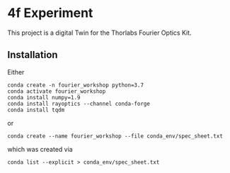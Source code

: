# 4f Experiment
This project is a digital Twin for the Thorlabs Fourier Optics Kit.

## Installation
Either
```
conda create -n fourier_workshop python=3.7
conda activate fourier_workshop
conda install numpy=1.9
conda install rayoptics --channel conda-forge
conda install tqdm
```
or
```
conda create --name fourier_workshop --file conda_env/spec_sheet.txt
```
which was created via
```
conda list --explicit > conda_env/spec_sheet.txt
```
